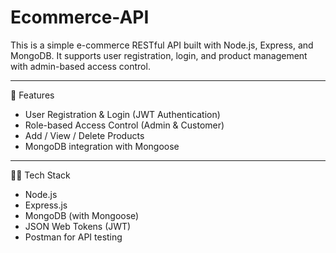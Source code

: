 # Ecommerce-API

This is a simple e-commerce RESTful API built with Node.js, Express, and MongoDB. It supports user registration, login, and product management with admin-based access control.

---

🚀 Features

- User Registration & Login (JWT Authentication)
- Role-based Access Control (Admin & Customer)
- Add / View / Delete Products
- MongoDB integration with Mongoose

---
 🧑‍💻 Tech Stack

- Node.js
- Express.js
- MongoDB (with Mongoose)
- JSON Web Tokens (JWT)
- Postman for API testing
